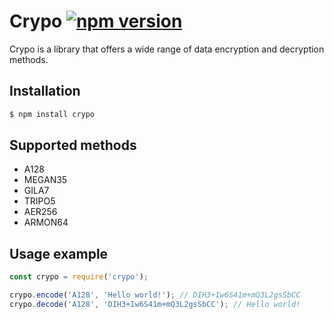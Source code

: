 # Crypo [![npm version](https://badge.fury.io/js/crypo.svg)](https://www.npmjs.com/package/crypo)

Crypo is a library that offers a wide range of data encryption and decryption methods.

## Installation

```sh
$ npm install crypo
```

## Supported methods
- A128
- MEGAN35
- GILA7
- TRIPO5
- AER256
- ARMON64

## Usage example
```javascript
const crypo = require('crypo');

crypo.encode('A128', 'Hello world!'); // DIH3+Iw6S41m+mQ3L2gsSbCC
crypo.decode('A128', 'DIH3+Iw6S41m+mQ3L2gsSbCC'); // Hello world!
```
